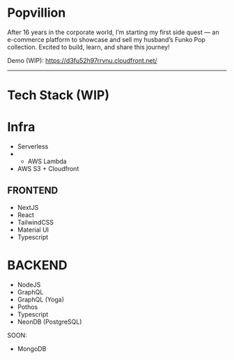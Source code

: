 # Popvillion
After 16 years in the corporate world, I’m starting my first side quest — an e-commerce platform to showcase and sell my husband’s Funko Pop collection. Excited to build, learn, and share this journey!


Demo (WIP): https://d3fu52h97rrvnu.cloudfront.net/

---
# Tech Stack (WIP)

# Infra
- Serverless
- - AWS Lambda
- AWS S3 + Cloudfront

## FRONTEND
- NextJS
- React
- TailwindCSS
- Material UI
- Typescript
  
# BACKEND
- NodeJS
- GraphQL
- GraphQL (Yoga)
- Pothos
- Typescript
- NeonDB (PostgreSQL)

SOON:
- MongoDB
